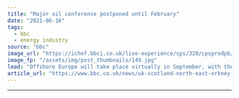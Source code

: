 ```yaml
---
title: "Major oil conference postponed until February"
date: "2021-06-16"
tags: 
  - bbc
  - energy industry
source: "bbc"
image_url: "https://ichef.bbci.co.uk/live-experience/cps/320/cpsprodpb/3DF8/production/_118946851_offshoreeurope.jpg"
image_fp: "/assets/img/post_thumbnails/149.jpg"
lead: "Offshore Europe will take place virtually in September, with the face-to-face event pushed back until next year."
article_url: "https://www.bbc.co.uk/news/uk-scotland-north-east-orkney-shetland-57483136"
---
```


---
